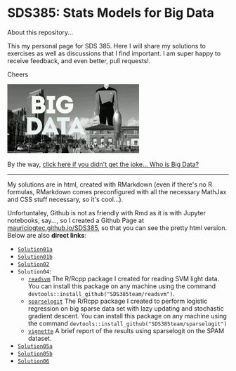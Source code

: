 # SDS385: Stats Models for Big Data 

About this repository...

This my personal page for SDS 385. Here I will share my solutions to exercises as well as discussions that I find important. I am super happy to receive feedback, and even better, pull requests!.

Cheers

<img src='Meta/BigDataJoke.jpg' width=300></img>

By the way, [click here if you didn't get the joke... Who is Big Data?](https://en.wikipedia.org/wiki/Data_(Star_Trek))

---------------------------

My solutions are in html, created with RMarkdown (even if there's no R formulas, RMarkdown comes preconfigured with all the necessary MathJax and CSS stuff necessary, so it's cool...).

Unfortuntaley, Github is not as friendly with Rmd as it is with Jupyter notebooks, say..., so I created a Github Page at
[mauriciogtec.github.io/SDS385](https://mauriciogtec.github.io/SDS385), so that you can see the pretty html version. Below are also **direct links**:

* [`Solution01a`](https://mauriciogtec.github.io/SDS385/Exercises/Solutions01a/Solution01-SDS385.html)
* [`Solution01b`](https://mauriciogtec.github.io/SDS385/Exercises/Solutions01b/Solution01b-SDS385.html)
* [`Solution02`](https://mauriciogtec.github.io/SDS385/Exercises/Solutions02/Solution02-SDS385.html)
* `Solution04`: 
    + [`readsvm`](https://github.com/SDS385team/readsvm/blob/master/src/read_svm.cpp) The R/Rcpp package I created for reading SVM light data. You can install this package on any machine using the command `devtools::install_github("SDS385team/readsvm")`.
    + [`sparselogit`](https://github.com/SDS385team/sparselogit/blob/master/src/sparselogit.cpp) The R/Rcpp package I created to perform logistic regression on big sparse data set with lazy updating and stochastic gradient descent. You can install this package on any machine using the command `devtools::install_github("SDS385team/sparselogit")`
    + [`vignette`](https://github.com/mauriciogtec/SDS385/tree/master/Exercises/Solutions04/Solution04-SDS385.html) A brief report of the results using sparselogit on the SPAM dataset.
* [`Solution05a`](https://mauriciogtec.github.io/SDS385/Exercises/Solutions05/Solution05-SDS385.html)
* [`Solution05b`](https://mauriciogtec.github.io/SDS385/Exercises/Solutions05/Solution05-SDS385b.html)
* [`Solution06`](https://mauriciogtec.github.io/SDS385/Exercises/Solutions06/Solution06-SDS385.html)
